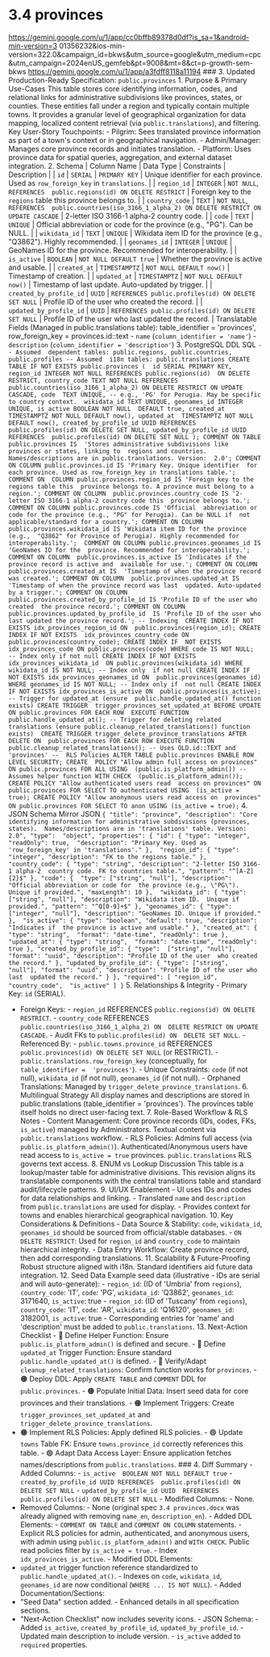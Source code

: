 # 3.4 provinces

  
https://gemini.google.com/u/1/app/cc0bffb89378d0df?is_sa=1&android-min-version=3
01356232&ios-min-version=322.0&campaign_id=bkws&utm_source=google&utm_medium=cpc
&utm_campaign=2024enUS_gemfeb&pt=9008&mt=8&ct=p-growth-sem-bkws 
https://gemini.google.com/u/1/app/a3fdff8118a11194 ### 3\. Updated 
Production-Ready Specification: `public.provinces` 1\. Purpose & Primary 
Use-Cases This table stores core identifying information, codes, and relational 
links for administrative subdivisions like provinces, states, or counties. 
These entities fall under a region and typically contain multiple towns. It 
provides a granular level of geographical organization for data mapping, 
localized content retrieval (via `public.translations`), and filtering. Key 
User-Story Touchpoints: - Pilgrim: Sees translated province information as part 
of a town's context or in geographical navigation. - Admin/Manager: Manages 
core province records and initiates translation. - Platform: Uses province data 
for spatial queries, aggregation, and external dataset integration. 2\. Schema 
| Column Name | Data Type | Constraints | Description | | `id` | `SERIAL` | 
`PRIMARY KEY` | Unique identifier for each province. Used as `row_foreign_key` 
in `translations`. | | `region_id` | `INTEGER` | `NOT NULL`, `REFERENCES 
public.regions(id) ON DELETE RESTRICT` | Foreign key to the `regions` table 
this province belongs to. | | `country_code` | `TEXT` | `NOT NULL`, `REFERENCES 
public.countries(iso_3166_1_alpha_2) ON DELETE RESTRICT ON UPDATE CASCADE` | 
2-letter ISO 3166-1 alpha-2 country code. | | `code` | `TEXT` | `UNIQUE` | 
Official abbreviation or code for the province (e.g., "PG"). Can be NULL. | | 
`wikidata_id` | `TEXT` | `UNIQUE` | Wikidata item ID for the province (e.g., 
"Q3862"). Highly recommended. | | `geonames_id` | `INTEGER` | `UNIQUE` | 
GeoNames ID for the province. Recommended for interoperability. | | `is_active` 
| `BOOLEAN` | `NOT NULL DEFAULT true` | Whether the province is active and 
usable. | | `created_at` | `TIMESTAMPTZ` | `NOT NULL DEFAULT now()` | Timestamp 
of creation. | | `updated_at` | `TIMESTAMPTZ` | `NOT NULL DEFAULT now()` | 
Timestamp of last update. Auto-updated by trigger. | | `created_by_profile_id` 
| `UUID` | `REFERENCES public.profiles(id) ON DELETE SET NULL` | Profile ID of 
the user who created the record. | | `updated_by_profile_id` | `UUID` | 
`REFERENCES public.profiles(id) ON DELETE SET NULL` | Profile ID of the user 
who last updated the record. | Translatable Fields (Managed in 
public.translations table): table_identifier = 'provinces', row_foreign_key = 
provinces.id::text - `name` (`column_identifier = 'name'`) - `description` 
(`column_identifier = 'description'`) 3\. PostgreSQL DDL SQL ``` -- Assumed 
dependent tables: public.regions, public.countries, public.profiles -- Assumed 
i18n tables: public.translations CREATE TABLE IF NOT EXISTS public.provinces ( 
id SERIAL PRIMARY KEY, region_id INTEGER NOT NULL REFERENCES public.regions(id) 
ON DELETE RESTRICT, country_code TEXT NOT NULL REFERENCES 
public.countries(iso_3166_1_alpha_2) ON DELETE RESTRICT ON UPDATE CASCADE, code 
TEXT UNIQUE, -- e.g., 'PG' for Perugia. May be specific to country context. 
wikidata_id TEXT UNIQUE, geonames_id INTEGER UNIQUE, is_active BOOLEAN NOT NULL 
DEFAULT true, created_at TIMESTAMPTZ NOT NULL DEFAULT now(), updated_at 
TIMESTAMPTZ NOT NULL DEFAULT now(), created_by_profile_id UUID REFERENCES 
public.profiles(id) ON DELETE SET NULL, updated_by_profile_id UUID REFERENCES 
public.profiles(id) ON DELETE SET NULL ); COMMENT ON TABLE public.provinces IS 
'Stores administrative subdivisions like provinces or states, linking to 
regions and countries. Names/descriptions are in public.translations. Version: 
2.0'; COMMENT ON COLUMN public.provinces.id IS 'Primary Key. Unique identifier 
for each province. Used as row_foreign_key in translations table.'; COMMENT ON 
COLUMN public.provinces.region_id IS 'Foreign key to the regions table this 
province belongs to. A province must belong to a region.'; COMMENT ON COLUMN 
public.provinces.country_code IS '2-letter ISO 3166-1 alpha-2 country code this 
province belongs to.'; COMMENT ON COLUMN public.provinces.code IS 'Official 
abbreviation or code for the province (e.g., "PG" for Perugia). Can be NULL if 
not applicable/standard for a country.'; COMMENT ON COLUMN 
public.provinces.wikidata_id IS 'Wikidata item ID for the province (e.g., 
"Q3862" for Province of Perugia). Highly recommended for interoperability.'; 
COMMENT ON COLUMN public.provinces.geonames_id IS 'GeoNames ID for the 
province. Recommended for interoperability.'; COMMENT ON COLUMN 
public.provinces.is_active IS 'Indicates if the province record is active and 
available for use.'; COMMENT ON COLUMN public.provinces.created_at IS 
'Timestamp of when the province record was created.'; COMMENT ON COLUMN 
public.provinces.updated_at IS 'Timestamp of when the province record was last 
updated. Auto-updated by a trigger.'; COMMENT ON COLUMN 
public.provinces.created_by_profile_id IS 'Profile ID of the user who created 
the province record.'; COMMENT ON COLUMN public.provinces.updated_by_profile_id 
IS 'Profile ID of the user who last updated the province record.'; -- Indexing 
CREATE INDEX IF NOT EXISTS idx_provinces_region_id ON 
public.provinces(region_id); CREATE INDEX IF NOT EXISTS 
idx_provinces_country_code ON public.provinces(country_code); CREATE INDEX IF 
NOT EXISTS idx_provinces_code ON public.provinces(code) WHERE code IS NOT NULL; 
-- Index only if not null CREATE INDEX IF NOT EXISTS idx_provinces_wikidata_id 
ON public.provinces(wikidata_id) WHERE wikidata_id IS NOT NULL; -- Index only 
if not null CREATE INDEX IF NOT EXISTS idx_provinces_geonames_id ON 
public.provinces(geonames_id) WHERE geonames_id IS NOT NULL; -- Index only if 
not null CREATE INDEX IF NOT EXISTS idx_provinces_is_active ON 
public.provinces(is_active); -- Trigger for updated_at (ensure 
public.handle_updated_at() function exists) CREATE TRIGGER 
trigger_provinces_set_updated_at BEFORE UPDATE ON public.provinces FOR EACH ROW 
EXECUTE FUNCTION public.handle_updated_at(); -- Trigger for deleting related 
translations (ensure public.cleanup_related_translations() function exists) 
CREATE TRIGGER trigger_delete_province_translations AFTER DELETE ON 
public.provinces FOR EACH ROW EXECUTE FUNCTION 
public.cleanup_related_translations(); -- Uses OLD.id::TEXT and 'provinces' -- 
RLS Policies ALTER TABLE public.provinces ENABLE ROW LEVEL SECURITY; CREATE 
POLICY "Allow admin full access on provinces" ON public.provinces FOR ALL USING 
(public.is_platform_admin()) -- Assumes helper function WITH CHECK 
(public.is_platform_admin()); CREATE POLICY "Allow authenticated users read 
access on provinces" ON public.provinces FOR SELECT TO authenticated USING 
(is_active = true); CREATE POLICY "Allow anonymous users read access on 
provinces" ON public.provinces FOR SELECT TO anon USING (is_active = true); ``` 
4\. JSON Schema Mirror JSON ``` { "title": "province", "description": "Core 
identifying information for administrative subdivisions (provinces, states). 
Names/descriptions are in 'translations' table. Version: 2.0", "type": 
"object", "properties": { "id": { "type": "integer", "readOnly": true, 
"description": "Primary Key. Used as 'row_foreign_key' in 'translations'." }, 
"region_id": { "type": "integer", "description": "FK to the regions table." }, 
"country_code": { "type": "string", "description": "2-letter ISO 3166-1 alpha-2 
country code. FK to countries table.", "pattern": "^[A-Z]{2}$" }, "code": { 
"type": ["string", "null"], "description": "Official abbreviation or code for 
the province (e.g., \"PG\"). Unique if provided.", "maxLength": 10 }, 
"wikidata_id": { "type": ["string", "null"], "description": "Wikidata item ID. 
Unique if provided.", "pattern": "^Q[0-9]+$" }, "geonames_id": { "type": 
["integer", "null"], "description": "GeoNames ID. Unique if provided." }, 
"is_active": { "type": "boolean", "default": true, "description": "Indicates if 
the province is active and usable." }, "created_at": { "type": "string", 
"format": "date-time", "readOnly": true }, "updated_at": { "type": "string", 
"format": "date-time", "readOnly": true }, "created_by_profile_id": { "type": 
["string", "null"], "format": "uuid", "description": "Profile ID of the user 
who created the record." }, "updated_by_profile_id": { "type": ["string", 
"null"], "format": "uuid", "description": "Profile ID of the user who last 
updated the record." } }, "required": [ "region_id", "country_code", 
"is_active" ] } ``` 5\. Relationships & Integrity - Primary Key: `id` (SERIAL). 
- Foreign Keys: - `region_id` REFERENCES `public.regions(id) ON DELETE 
RESTRICT`. - `country_code` REFERENCES `public.countries(iso_3166_1_alpha_2) ON 
DELETE RESTRICT ON UPDATE CASCADE`. - Audit FKs to `public.profiles(id) ON 
DELETE SET NULL`. - Referenced By: - `public.towns.province_id` REFERENCES 
`public.provinces(id) ON DELETE SET NULL` (or RESTRICT). - 
`public.translations.row_foreign_key` (conceptually, for `table_identifier = 
'provinces'`). - Unique Constraints: `code` (if not null), `wikidata_id` (if 
not null), `geonames_id` (if not null). - Orphaned Translations: Managed by 
`trigger_delete_province_translations`. 6\. Multilingual Strategy All display 
names and descriptions are stored in public.translations (table_identifier = 
'provinces'). The provinces table itself holds no direct user-facing text. 7\. 
Role-Based Workflow & RLS Notes - Content Management: Core province records 
(IDs, codes, FKs, `is_active`) managed by Administrators. Textual content via 
`public.translations` workflow. - RLS Policies: Admins full access (via 
`public.is_platform_admin()`). Authenticated/Anonymous users have read access 
to `is_active = true` provinces. `public.translations` RLS governs text access. 
8\. ENUM vs Lookup Discussion This table is a lookup/master table for 
administrative divisions. This revision aligns its translatable components with 
the central translations table and standard audit/lifecycle patterns. 9\. UI/UX 
Enablement - UI uses IDs and codes for data relationships and linking. - 
Translated `name` and `description` from `public.translations` are used for 
display. - Provides context for towns and enables hierarchical geographical 
navigation. 10\. Key Considerations & Definitions - Data Source & Stability: 
`code`, `wikidata_id`, `geonames_id` should be sourced from official/stable 
databases. - `ON DELETE RESTRICT`: Used for `region_id` and `country_code` to 
maintain hierarchical integrity. - Data Entry Workflow: Create province record, 
then add corresponding translations. 11\. Scalability & Future-Proofing Robust 
structure aligned with i18n. Standard identifiers aid future data integration. 
12\. Seed Data Example seed data (illustrative - IDs are serial and will 
auto-generate): - `region_id`: (ID of 'Umbria' from `regions`), `country_code`: 
'IT', `code`: 'PG', `wikidata_id`: 'Q3862', `geonames_id`: 3171640, 
`is_active`: true - `region_id`: (ID of 'Tuscany' from `regions`), 
`country_code`: 'IT', `code`: 'AR', `wikidata_id`: 'Q16120', `geonames_id`: 
3182001, `is_active`: true - Corresponding entries for 'name' and 'description' 
must be added to `public.translations`. 13\. Next-Action Checklist - 🔴 Define 
Helper Function: Ensure `public.is_platform_admin()` is defined and secure. - 
🔴 Define `updated_at` Trigger Function: Ensure standard 
`public.handle_updated_at()` is defined. - 🔴 Verify/Adapt 
`cleanup_related_translations`: Confirm function works for `provinces`. - 🟠 
Deploy DDL: Apply `CREATE TABLE` and `COMMENT` DDL for `public.provinces`. - 🟠 
Populate Initial Data: Insert seed data for core provinces and their 
translations. - 🟠 Implement Triggers: Create 
`trigger_provinces_set_updated_at` and `trigger_delete_province_translations`. 
- 🟠 Implement RLS Policies: Apply defined RLS policies. - 🟢 Update `towns` 
Table FK: Ensure `towns.province_id` correctly references this table. - 🟢 
Adapt Data Access Layer: Ensure application fetches names/descriptions from 
`public.translations`. ### 4\. Diff Summary - Added Columns: - `is_active 
BOOLEAN NOT NULL DEFAULT true` - `created_by_profile_id UUID REFERENCES 
public.profiles(id) ON DELETE SET NULL` - `updated_by_profile_id UUID 
REFERENCES public.profiles(id) ON DELETE SET NULL` - Modified Columns: - None. 
- Removed Columns: - None (original spec `3.4 provinces.docx` was already 
aligned with removing `name_en`, `description_en`). - Added DDL Elements: - 
`COMMENT ON TABLE` and `COMMENT ON COLUMN` statements. - Explicit RLS policies 
for admin, authenticated, and anonymous users, with admin using 
`public.is_platform_admin()` and `WITH CHECK`. Public read policies filter by 
`is_active = true`. - Index `idx_provinces_is_active`. - Modified DDL Elements: 
- `updated_at` trigger function reference standardized to 
`public.handle_updated_at()`. - Indexes on `code`, `wikidata_id`, `geonames_id` 
are now conditional (`WHERE ... IS NOT NULL`). - Added Documentation/Sections: 
- "Seed Data" section added. - Enhanced details in all specification sections. 
- "Next-Action Checklist" now includes severity icons. - JSON Schema: - Added 
`is_active`, `created_by_profile_id`, `updated_by_profile_id`. - Updated main 
description to include version. - `is_active` added to `required` properties. 
